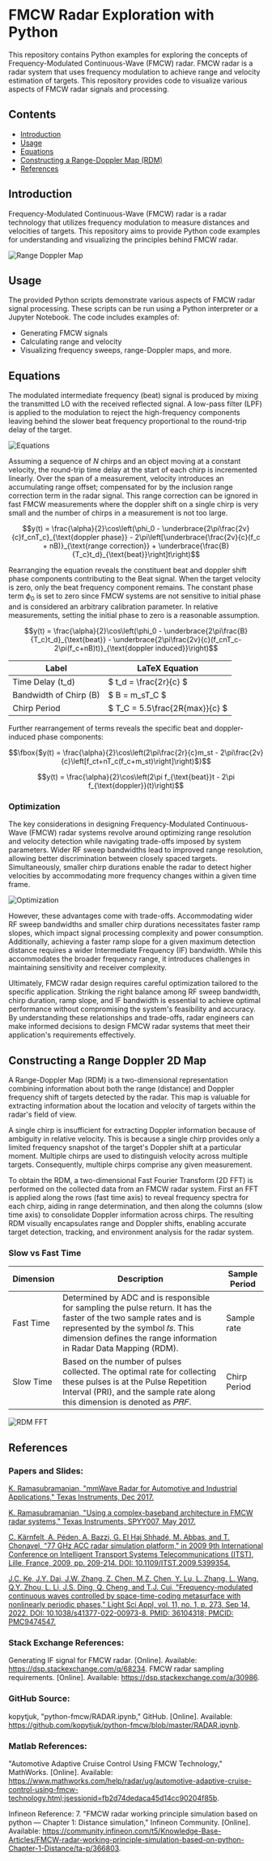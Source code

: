 # FMCW Radar Exploration with Python

This repository contains Python examples for exploring the concepts of Frequency-Modulated Continuous-Wave (FMCW) radar. FMCW radar is a radar system that uses frequency modulation to achieve range and velocity estimation of targets. This repository provides code to visualize various aspects of FMCW radar signals and processing.

## Contents

- [Introduction](#introduction)
- [Usage](#usage)
- [Equations](#equations)
- [Constructing a Range-Doppler Map (RDM)](#constructing-a-range-doppler-2d-map)
- [References](#references)

## Introduction

Frequency-Modulated Continuous-Wave (FMCW) radar is a radar technology that utilizes frequency modulation to measure distances and velocities of targets. This repository aims to provide Python code examples for understanding and visualizing the principles behind FMCW radar.

![Range Doppler Map](range_doppler_map.png)

## Usage

The provided Python scripts demonstrate various aspects of FMCW radar signal processing. These scripts can be run using a Python interpreter or a Jupyter Notebook. The code includes examples of:

- Generating FMCW signals
- Calculating range and velocity
- Visualizing frequency sweeps, range-Doppler maps, and more.

## Equations

The modulated intermediate frequency (beat) signal is produced by mixing the transmitted LO with the received reflected signal. A low-pass filter (LPF) is applied to the modulation to reject the high-frequency components leaving behind the slower beat frequency proportional to the round-trip delay of the target.

![Equations](FMCW.png)

Assuming a sequence of $N$ chirps and an object moving at a constant velocity, the round-trip time delay at the start of each chirp is incremented linearly. Over the span of a measurement, velocity introduces an accumulating range offset; compensated for by the inclusion range correction term in the radar signal. This range correction can be ignored in fast FMCW measurements where the doppler shift on a single chirp is very small and the number of chirps in a measurement is not too large.

```math
y(t) = \frac{\alpha}{2}\cos\left(\phi_0 - \underbrace{2\pi\frac{2v}{c}f_cnT_c}_{\text{doppler phase}} - 2\pi\left[\underbrace{\frac{2v}{c}(f_c + nB)}_{\text{range correction}} + \underbrace{\frac{B}{T_c}t_d}_{\text{beat}}\right]t\right)
```

Rearranging the equation reveals the constituent beat and doppler shift phase components contributing to the Beat signal. When the target velocity is zero, only the beat frequency component remains. The constant phase term $ϕ_0$ is set to zero since FMCW systems are not sensitive to initial phase and is considered an arbitrary calibration parameter. In relative measurements, setting the initial phase to zero is a reasonable assumption.

```math
y(t) = \frac{\alpha}{2}\cos\left(\phi_0 - \underbrace{2\pi\frac{B}{T_c}t_d}_{\text{beat}} - \underbrace{2\pi\frac{2v}{c}(f_cnT_c-2\pi(f_c+nB)t)}_{\text{doppler induced}}\right)
```

| Label                  | LaTeX Equation                 |
| ---------------------- | ------------------------------ |
| Time Delay (t_d)       | $ t_d = \frac{2r}{c} $         |
| Bandwidth of Chirp (B) | $ B = m_sT_C $                 |
| Chirp Period           | $ T_C = 5.5\frac{2R{max}}{c} $ |

Further rearrangement of terms reveals the specific beat and doppler-induced phase components:

```math
\fbox{$y(t) = \frac{\alpha}{2}\cos\left(2\pi\frac{2r}{c}m_st - 2\pi\frac{2v}{c}\left[f_ct+nT_c(f_c+m_st)\right]\right)$}
```

```math
y(t) = \frac{\alpha}{2}\cos\left(2\pi f_{\text{beat}}t - 2\pi f_{\text{doppler}}(t)\right)
```

### Optimization

The key considerations in designing Frequency-Modulated Continuous-Wave (FMCW) radar systems revolve around optimizing range resolution and velocity detection while navigating trade-offs imposed by system parameters. Wider RF sweep bandwidths lead to improved range resolution, allowing better discrimination between closely spaced targets. Simultaneously, smaller chirp durations enable the radar to detect higher velocities by accommodating more frequency changes within a given time frame.

![Optimization](optimization.png)

However, these advantages come with trade-offs. Accommodating wider RF sweep bandwidths and smaller chirp durations necessitates faster ramp slopes, which impact signal processing complexity and power consumption. Additionally, achieving a faster ramp slope for a given maximum detection distance requires a wider Intermediate Frequency (IF) bandwidth. While this accommodates the broader frequency range, it introduces challenges in maintaining sensitivity and receiver complexity.

Ultimately, FMCW radar design requires careful optimization tailored to the specific application. Striking the right balance among RF sweep bandwidth, chirp duration, ramp slope, and IF bandwidth is essential to achieve optimal performance without compromising the system's feasibility and accuracy. By understanding these relationships and trade-offs, radar engineers can make informed decisions to design FMCW radar systems that meet their application's requirements effectively.

## Constructing a Range Doppler 2D Map

A Range-Doppler Map (RDM) is a two-dimensional representation combining information about both the range (distance) and Doppler frequency shift of targets detected by the radar. This map is valuable for extracting information about the location and velocity of targets within the radar's field of view.

A single chirp is insufficient for extracting Doppler information because of ambiguity in relative velocity. This is because a single chirp provides only a limited frequency snapshot of the target's Doppler shift at a particular moment. Multiple chirps are used to distinguish velocity across multiple targets. Consequently, multiple chirps comprise any given measurement.

To obtain the RDM, a two-dimensional Fast Fourier Transform (2D FFT) is performed on the collected data from an FMCW radar system. First an FFT is applied along the rows (fast time axis) to reveal frequency spectra for each chirp, aiding in range determination, and then along the columns (slow time axis) to consolidate Doppler information across chirps. The resulting RDM visually encapsulates range and Doppler shifts, enabling accurate target detection, tracking, and environment analysis for the radar system.

### Slow vs Fast Time

| Dimension | Description                                                                                                                                                                                                                  | Sample Period |
| --------- | ---------------------------------------------------------------------------------------------------------------------------------------------------------------------------------------------------------------------------- | ------------- |
| Fast Time | Determined by ADC and is responsible for sampling the pulse return. It has the faster of the two sample rates and is represented by the symbol 𝑓𝑠. This dimension defines the range information in Radar Data Mapping (RDM). | Sample rate   |
| Slow Time | Based on the number of pulses collected. The optimal rate for collecting these pulses is at the Pulse Repetition Interval (PRI), and the sample rate along this dimension is denoted as 𝑃𝑅𝐹.                                 | Chirp Period  |

![RDM FFT](rdm-fft.png)

## References

### Papers and Slides:

[K. Ramasubramanian, "mmWave Radar for Automotive and Industrial Applications," Texas Instruments, Dec 2017.](https://www.ti.com/content/dam/videos/external-videos/2/3816841626001/5675916489001.mp4/subassets/Mmwave_webinar_Dec2017.pdf)

[K. Ramasubramanian, "Using a complex-baseband architecture in FMCW radar systems," Texas Instruments, SPYY007, May 2017.](http://www.ti.com/lit/spyy007)

[C. Kärnfelt, A. Péden, A. Bazzi, G. El Haj Shhadé, M. Abbas, and T. Chonavel, "77 GHz ACC radar simulation platform," in 2009 9th International Conference on Intelligent Transport Systems Telecommunications (ITST), Lille, France, 2009, pp. 209-214. DOI: 10.1109/ITST.2009.5399354.](https://ieeexplore.ieee.org/document/5399354)

[J.C. Ke, J.Y. Dai, J.W. Zhang, Z. Chen, M.Z. Chen, Y. Lu, L. Zhang, L. Wang, Q.Y. Zhou, L. Li, J.S. Ding, Q. Cheng, and T.J. Cui, "Frequency-modulated continuous waves controlled by space-time-coding metasurface with nonlinearly periodic phases," Light Sci Appl, vol. 11, no. 1, p. 273, Sep 14, 2022. DOI: 10.1038/s41377-022-00973-8. PMID: 36104318; PMCID: PMC9474547.](https://www.ncbi.nlm.nih.gov/pmc/articles/PMC9474547/)

### Stack Exchange References:

Generating IF signal for FMCW radar. [Online]. Available: https://dsp.stackexchange.com/q/68234.
FMCW radar sampling requirements. [Online]. Available: https://dsp.stackexchange.com/a/30986.

### GitHub Source:

kopytjuk, "python-fmcw/RADAR.ipynb," GitHub. [Online]. Available: https://github.com/kopytjuk/python-fmcw/blob/master/RADAR.ipynb.

### Matlab References:

"Automotive Adaptive Cruise Control Using FMCW Technology," MathWorks. [Online]. Available: https://www.mathworks.com/help/radar/ug/automotive-adaptive-cruise-control-using-fmcw-technology.html;jsessionid=fb2d74dedaca45d14cc90204f85b.

Infineon Reference: 7. "FMCW radar working principle simulation based on python — Chapter 1: Distance simulation," Infineon Community. [Online]. Available: https://community.infineon.com/t5/Knowledge-Base-Articles/FMCW-radar-working-principle-simulation-based-on-python-Chapter-1-Distance/ta-p/366803.
